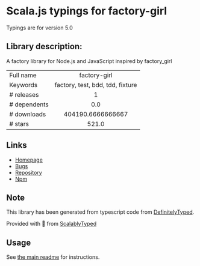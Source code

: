 
# Scala.js typings for factory-girl

Typings are for version 5.0

## Library description:
A factory library for Node.js and JavaScript inspired by factory_girl

|                    |                 |
| ------------------ | :-------------: |
| Full name          | factory-girl |
| Keywords           | factory, test, bdd, tdd, fixture |
| # releases         | 1 |
| # dependents       | 0.0 |
| # downloads        | 404190.6666666667 |
| # stars            | 521.0 |

## Links
- [Homepage](https://github.com/aexmachina/factory-girl#readme)
- [Bugs](http://github.com/aexmachina/factory-girl/issues)
- [Repository](https://github.com/aexmachina/factory-girl)
- [Npm](https://www.npmjs.com/package/factory-girl)
    


## Note
This library has been generated from typescript code from [DefinitelyTyped](https://definitelytyped.org).

Provided with :purple_heart: from [ScalablyTyped](https://github.com/oyvindberg/ScalablyTyped)

## Usage
See [the main readme](../../readme.md) for instructions.


